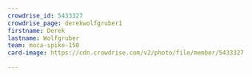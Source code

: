 ```yaml
---
crowdrise_id: 5433327
crowdrise_page: derekwolfgruber1
firstname: Derek 
lastname: Wolfgruber
team: moca-spike-150
card-image: https://cdn.crowdrise.com/v2/photo/file/member/5433327

---
```

